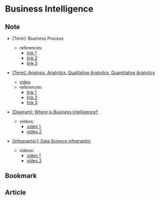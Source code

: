 # Business Intelligence


## Note
- [Term]: Business Process
	- references:
		- [link 1](https://www.appian.com/bpm/definition-of-a-business-process/)
		- [link 2](https://en.wikipedia.org/wiki/Business_process)
		- [link 3](http://www.q3edge.com/types-business-process/)

- [[Term]: Analysis, Analytics, Qualitative Analytics, Quantitative Analytics](./[Term]%20Analysis,%20Analytics,%20Qualitative%20Analytics,%20Quantitative%20Analytics.md)
	- [video](https://www.udemy.com/the-business-intelligence-analyst-course-2018/learn/v4/t/lecture/10117236?start=0)
	- references:
		- [link 1](http://www.differencebetween.net/science/difference-between-qualitative-analysis-and-quantitative-analysis/)
		- [link 2](https://www.quora.com/What-is-the-difference-between-Analytics-and-analysis-data-analytics)
		- [link 3](https://www.quora.com/What-is-the-difference-between-Business-Intelligence-BI-and-Analytics)

- [[Diagram]: Where is Business Intelligence? ](./access/pdf/365-DataScience-Diagram-complete.pdf)
	- videos:
		- [video 1](https://www.udemy.com/the-business-intelligence-analyst-course-2018/learn/v4/t/lecture/10117240?start=0)
		- [video 2](https://www.udemy.com/the-business-intelligence-analyst-course-2018/learn/v4/t/lecture/10117246?start=0)

- [[Infographic]: Data Science infographic](./access/images/365-DataScience.png)
	- videos:
		- [video 1](https://www.udemy.com/the-business-intelligence-analyst-course-2018/learn/v4/t/lecture/10117256?start=0)
		- [video 2](https://www.udemy.com/the-business-intelligence-analyst-course-2018/learn/v4/t/lecture/10117274?start=0)


## Bookmark


## Article
